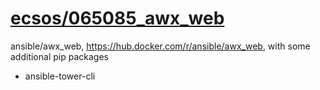# [ecsos/065085_awx_web](https://hub.docker.com/r/ecsos/065085_awx_web)

ansible/awx_web, https://hub.docker.com/r/ansible/awx_web,  with some additional pip packages
* ansible-tower-cli
